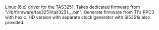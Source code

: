 Linux (6.x) driver for the TAS3251. Takes dedicated firmware from "/lib/firmware/tas3251/tas3251_<firmware>_<samplerate>.bin". Generate firmware from TI's PPC3 with hex.c. HD version with separate clock generator with SI5351a also provided.